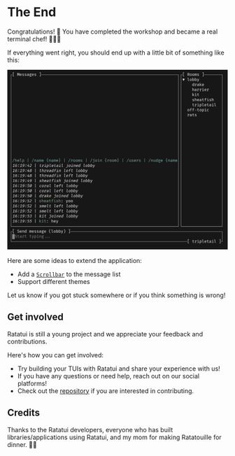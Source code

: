 # The End

Congratulations! 🎉 You have completed the workshop and became a real terminal chef! 👨‍🍳🐀

If everything went right, you should end up with a little bit of something like this:

![demo](../assets/demo.gif)

Here are some ideas to extend the application:

- Add a [`Scrollbar`](https://docs.rs/ratatui/latest/ratatui/widgets/struct.Scrollbar.html) to the message list
- Support different themes

Let us know if you got stuck somewhere or if you think something is wrong!

## Get involved

Ratatui is still a young project and we appreciate your feedback and contributions.

Here's how you can get involved:

- Try building your TUIs with Ratatui and share your experience with us!
- If you have any questions or need help, reach out on our social platforms!
- Check out the [repository](https://github.com/ratatui/ratatui) if you are interested in contributing.

## Credits

Thanks to the Ratatui developers, everyone who has built libraries/applications using Ratatui, and my mom for making Ratatouille for dinner. 🤍🐁
